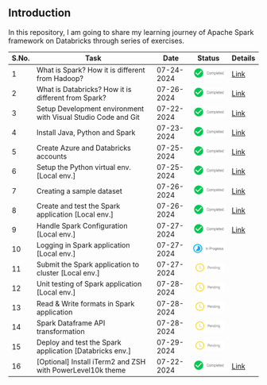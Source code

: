 ## Introduction

In this repository, I am going to share my learning journey of Apache Spark framework on Databricks through series of exercises. 

| S.No. | Task                                                          | Date       | Status                                        | Details                                                        |
|-------|---------------------------------------------------------------|------------|-----------------------------------------------|----------------------------------------------------------------|
| 1     | What is Spark? How it is different from Hadoop?               | 07-24-2024 | ![Completed](./images/icons/completed.png)    | [Link](./docs/basics.md#what-is-spark)                         |
| 2     | What is Databricks? How it is different from Spark?           | 07-26-2024 | ![Completed](./images/icons/completed.png)    | [Link](./docs/basics.md#what-is-databricks)                    |
| 3     | Setup Development environment with Visual Studio Code and Git | 07-22-2024 | ![Completed](./images/icons/completed.png)    | [Link](./docs/setup_dev_machine.md#development-tools-setup)    |
| 4     | Install Java, Python and Spark                                | 07-23-2024 | ![Completed](./images/icons/completed.png)    | [Link](./docs/setup_dev_machine.md#spark-setup)                |
| 5     | Create Azure and Databricks accounts                          | 07-25-2024 | ![Completed](./images/icons/completed.png)    | [Link](./docs/setup_dev_machine.md#azure-and-databricks-setup) |
| 6     | Setup the Python virtual env. [Local env.]                    | 07-25-2024 | ![Completed](./images/icons/completed.png)    | [Link](./docs/setup_dev_machine.md#setup-python-virtual-env)   |
| 7     | Creating a sample dataset                                     | 07-26-2024 | ![Completed](./images/icons/completed.png)    | [Link](./docs/dataset.md#create-a-sample-dataset)              |
| 8     | Create and test the Spark application [Local env.]            | 07-26-2024 | ![Completed](./images/icons/completed.png)    | [Link](./docs/implementation.md#first-application)             |
| 9     | Handle Spark Configuration [Local env.]                       | 07-27-2024 | ![Completed](./images/icons/completed.png)    | [Link](./docs/implementation.md#handling-spark-configuration)  |
| 10    | Logging in Spark application [Local env.]                     | 07-27-2024 | ![In-Progress](./images/icons/inprogress.png) |                                                                |
| 11    | Submit the Spark application to cluster [Local env.]          | 07-27-2024 | ![Pending](./images/icons/pending.png)        |                                                                |
| 12    | Unit testing of Spark application [Local env.]                | 07-28-2024 | ![Pending](./images/icons/pending.png)        |                                                                |
| 13    | Read & Write formats in Spark application                     | 07-28-2024 | ![Pending](./images/icons/pending.png)        |                                                                |
| 14    | Spark Dataframe API transformation                            | 07-28-2024 | ![Pending](./images/icons/pending.png)        |                                                                |
| 15    | Deploy and test the Spark application [Databricks env.]       | 07-29-2024 | ![Pending](./images/icons/pending.png)        |                                                                |
| 16    | [Optional] Install iTerm2 and ZSH with PowerLevel10k theme    | 07-22-2024 | ![Completed](./images/icons/completed.png)    | [Link](./docs/setup_dev_machine.md#terminal-setup)             |
